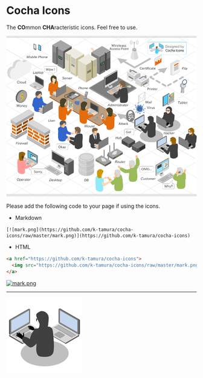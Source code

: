 # Cocha Icons

The **CO**mmon **CHA**racteristic icons. Feel free to use.

![sample](https://github.com/k-tamura/cocha-icons/blob/master/sample.png)

Please add the following code to your page if using the icons.

 - Markdown
```
[![mark.png](https://github.com/k-tamura/cocha-icons/raw/master/mark.png)](https://github.com/k-tamura/cocha-icons)
```

 - HTML
```html
<a href="https://github.com/k-tamura/cocha-icons">
  <img src="https://github.com/k-tamura/cocha-icons/raw/master/mark.png" alt="mark.png" style="max-width:100%;">
</a>
```

[![mark.png](https://github.com/k-tamura/cocha-icons/blob/master/mark.png)](https://github.com/k-tamura/cocha-icons)

----

![movie](https://github.com/k-tamura/test/blob/master/bukatsu.gif)
